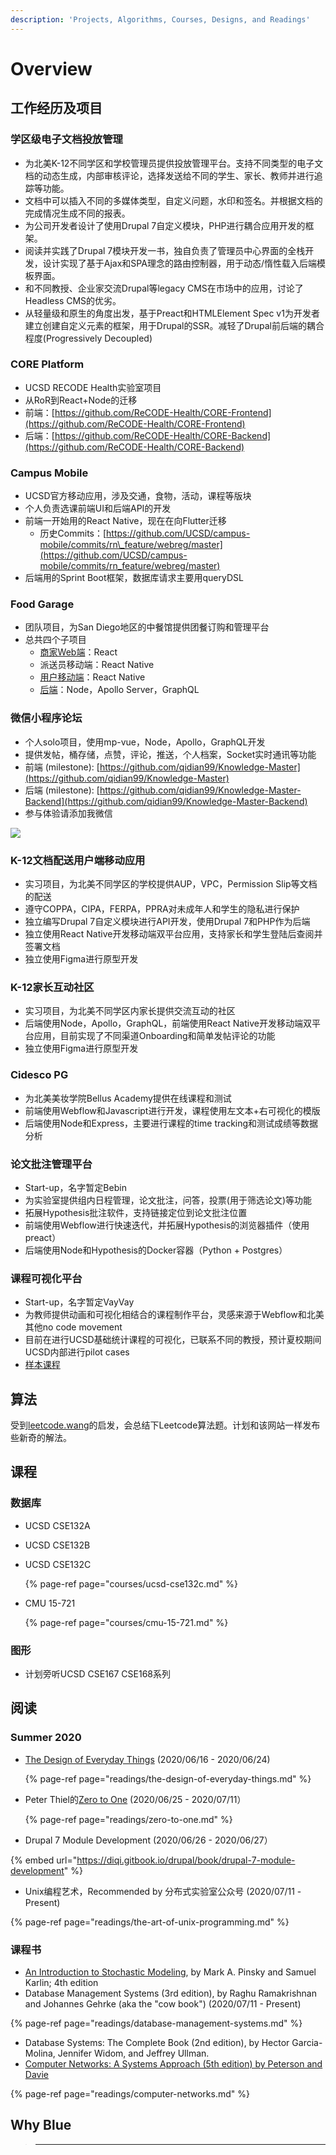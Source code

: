 ```yaml
---
description: 'Projects, Algorithms, Courses, Designs, and Readings'
---
```


# Overview

## 工作经历及项目

### 学区级电子文档投放管理

* 为北美K-12不同学区和学校管理员提供投放管理平台。支持不同类型的电子文档的动态生成，内部审核评论，选择发送给不同的学生、家长、教师并进行追踪等功能。
* 文档中可以插入不同的多媒体类型，自定义问题，水印和签名。并根据文档的完成情况生成不同的报表。
* 为公司开发者设计了使用Drupal 7自定义模块，PHP进行耦合应用开发的框架。
* 阅读并实践了Drupal 7模块开发一书，独自负责了管理员中心界面的全栈开发，设计实现了基于Ajax和SPA理念的路由控制器，用于动态/惰性载入后端模板界面。
* 和不同教授、企业家交流Drupal等legacy CMS在市场中的应用，讨论了Headless CMS的优劣。
* 从轻量级和原生的角度出发，基于Preact和HTMLElement Spec v1为开发者建立创建自定义元素的框架，用于Drupal的SSR。减轻了Drupal前后端的耦合程度\(Progressively Decoupled\)

### CORE Platform

* UCSD RECODE Health实验室项目
* 从RoR到React+Node的迁移
* 前端：[https://github.com/ReCODE-Health/CORE-Frontend](https://github.com/ReCODE-Health/CORE-Frontend)
* 后端：[https://github.com/ReCODE-Health/CORE-Backend](https://github.com/ReCODE-Health/CORE-Backend)

### Campus Mobile

* UCSD官方移动应用，涉及交通，食物，活动，课程等版块
* 个人负责选课前端UI和后端API的开发
* 前端一开始用的React Native，现在在向Flutter迁移
  * 历史Commits：[https://github.com/UCSD/campus-mobile/commits/rn\_feature/webreg/master](https://github.com/UCSD/campus-mobile/commits/rn_feature/webreg/master)
* 后端用的Sprint Boot框架，数据库请求主要用queryDSL

### Food Garage

* 团队项目，为San Diego地区的中餐馆提供团餐订购和管理平台
* 总共四个子项目
  * [商家Web端](https://github.com/jeffreyyu0602/client)：React
  * 派送员移动端：React Native
  * [用户移动端](https://github.com/jeffreyyu0602/mobile)：React Native
  * [后端](https://github.com/jeffreyyu0602/server)：Node，Apollo Server，GraphQL

### 微信小程序论坛

* 个人solo项目，使用mp-vue，Node，Apollo，GraphQL开发
* 提供发帖，桶存储，点赞，评论，推送，个人档案，Socket实时通讯等功能
* 前端 \(milestone\): [https://github.com/qidian99/Knowledge-Master](https://github.com/qidian99/Knowledge-Master)
* 后端 \(milestone\): [https://github.com/qidian99/Knowledge-Master-Backend](https://github.com/qidian99/Knowledge-Master-Backend)
* 参与体验请添加我微信

![](.gitbook/assets/img_1624.jpg)

### K-12文档配送用户端移动应用

* 实习项目，为北美不同学区的学校提供AUP，VPC，Permission Slip等文档的配送
* 遵守COPPA，CIPA，FERPA，PPRA对未成年人和学生的隐私进行保护
* 独立编写Drupal 7自定义模块进行API开发，使用Drupal 7和PHP作为后端
* 独立使用React Native开发移动端双平台应用，支持家长和学生登陆后查阅并签署文档
* 独立使用Figma进行原型开发

### K-12家长互动社区

* 实习项目，为北美不同学区内家长提供交流互动的社区
* 后端使用Node，Apollo，GraphQL，前端使用React Native开发移动端双平台应用，目前实现了不同渠道Onboarding和简单发帖评论的功能
* 独立使用Figma进行原型开发

### Cidesco PG

* 为北美美妆学院Bellus Academy提供在线课程和测试
* 前端使用Webflow和Javascript进行开发，课程使用左文本+右可视化的模版
* 后端使用Node和Express，主要进行课程的time tracking和测试成绩等数据分析

### 论文批注管理平台

* Start-up，名字暂定Bebin
* 为实验室提供组内日程管理，论文批注，问答，投票\(用于筛选论文\)等功能
* 拓展Hypothesis批注软件，支持链接定位到论文批注位置
* 前端使用Webflow进行快速迭代，并拓展Hypothesis的浏览器插件（使用preact）
* 后端使用Node和Hypothesis的Docker容器（Python + Postgres）

### 课程可视化平台

* Start-up，名字暂定VayVay
* 为教师提供动画和可视化相结合的课程制作平台，灵感来源于Webflow和北美其他no code movement
* 目前在进行UCSD基础统计课程的可视化，已联系不同的教授，预计夏校期间UCSD内部进行pilot cases
* [样本课程](https://vayvay.us/)

## 算法

受到[leetcode.wang](https://leetcode.wang/)的启发，会总结下Leetcode算法题。计划和该网站一样发布些新奇的解法。

## 课程

### 数据库

* UCSD CSE132A
* UCSD CSE132B
* UCSD CSE132C

  {% page-ref page="courses/ucsd-cse132c.md" %}

* CMU 15-721

  {% page-ref page="courses/cmu-15-721.md" %}

### 图形

* 计划旁听UCSD CSE167 CSE168系列

## 阅读

### Summer 2020

* [The Design of Everyday Things](https://en.wikipedia.org/wiki/The_Design_of_Everyday_Things) \(2020/06/16 - 2020/06/24\)

  {% page-ref page="readings/the-design-of-everyday-things.md" %}

* Peter Thiel的[Zero to One](https://en.wikipedia.org/wiki/Zero_to_One) \(2020/06/25 - 2020/07/11）

  {% page-ref page="readings/zero-to-one.md" %}

* Drupal 7 Module Development \(2020/06/26 - 2020/06/27）

{% embed url="https://diqi.gitbook.io/drupal/book/drupal-7-module-development" %}

* Unix编程艺术，Recommended by 分布式实验室公众号 \(2020/07/11 - Present\)

{% page-ref page="readings/the-art-of-unix-programming.md" %}

### 课程书

* [An Introduction to Stochastic Modeling](https://roger.ucsd.edu/search~S9?/aPinsky%2C+Mark+A.%2C+1940-+author/apinsky+mark+a+1940+author/-3%2C-1%2C0%2CE/frameset&FF=apinsky+mark+a+1940+author&1%2C1%2C), by Mark A. Pinsky and Samuel Karlin; 4th edition
* Database Management Systems \(3rd edition\), by Raghu Ramakrishnan and Johannes Gehrke \(aka the "cow book"\) \(2020/07/11 - Present\)

{% page-ref page="readings/database-management-systems.md" %}

* Database Systems: The Complete Book \(2nd edition\), by Hector Garcia-Molina, Jennifer Widom, and Jeffrey Ullman.
* [Computer Networks: A Systems Approach \(5th edition\) by Peterson and Davie](http://www.sciencedirect.com/science/book/9780123850591)

{% page-ref page="readings/computer-networks.md" %}

## **Why Blue**

> ****

